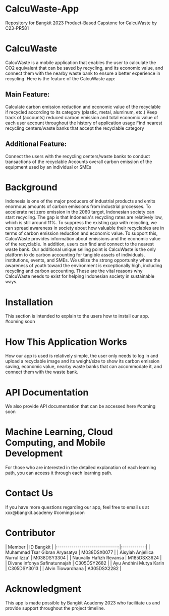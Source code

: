 <h1>CalcuWaste-App</h1>
Repository for Bangkit 2023 Product-Based Capstone for CalcuWaste by C23-PR581 

<h1>CalcuWaste</h1>
CalcuWaste is a mobile application that enables the user to calculate the CO2 equivalent that can be saved by recycling, and its economic value, and connect them with the nearby waste bank to ensure a better experience in recycling.
Here is the feature of the CalcuWaste app:
<h2>Main Feature:</h2>
Calculate carbon emission reduction and economic value of the recyclable if recycled according to its category (plastic, metal, aluminum, etc.)
Keep track of (accounts) reduced carbon emission and total economic value of each user account throughout the history of application usage
Find nearest recycling centers/waste banks that accept the recyclable category
<h2>Additional Feature:</h2>
Connect the users with the recycling centers/waste banks to conduct transactions of the recyclable
Accounts overall carbon emission of the equipment used by an individual or SMEs



<h1>Background</h1>
Indonesia is one of the major producers of industrial products and emits enormous amounts of carbon emissions from industrial processes. To accelerate net zero emission in the 2060 target, Indonesian society can start recycling. The gap is that Indonesia's recycling rates are relatively low, which is still around 11%. To suppress the existing gap with recycling, we can spread awareness in society about how valuable their recyclables are in terms of carbon emission reduction and economic value.
To support this, CalcuWaste provides information about emissions and the economic value of the recyclable. In addition, users can find and connect to the nearest waste bank. Our additional unique selling point is CalcuWaste is the only platform to do carbon accounting for tangible assets of individuals, institutions, events, and SMEs. We utilize the strong opportunity where the awareness of youth toward the environment is exceptionally high, including recycling and carbon accounting. These are the vital reasons why CalcuWaste needs to exist for helping Indonesian society in sustainable ways.

<h1>Installation</h1>
This section is intended to explain to the users how to install our app. #coming soon

<h1>How This Application Works</h1>
How our app is used is relatively simple, the user only needs to log in and upload a recyclable image and its weight/size to show its carbon emission saving, economic value, nearby waste banks that can accommodate it, and connect them with the waste bank.

<h1>API Documentation</h1>
We also provide API documentation that can be accessed here #coming soon

<h1>Machine Learning, Cloud Computing, and Mobile Development</h1>
For those who are interested in the detailed explanation of each learning path, you can access it through each learning path.

<h1>Contact Us</h1>
If you have more questions regarding our app, feel free to email us at xxx@bangkit.academy #comingssoon

<h1>Contributor</h1>
|             Member             |  ID Bangkit |
|:------------------------------:|:-----------:|
| Muhammad Tsar Gibran Aryasatya | M038DSX0077 |
| Aisyiah Anjellica Nurrul Izza' | M038DSY3304 |
|     Nauvally Hafizh Revansa    | M185DSX3624 |
|  Divane infonya Safinatunnajah | C305DSY2682 |
|     Ayu Andhini Mutya Karin    | C305DSY3013 |
|        Alvin Tiowardhana       | A305DSX2282 |


<h1>Acknowledgment</h1>
This app is made possible by Bangkit Academy 2023 who facilitate us and provide support throughout the project timeline.
